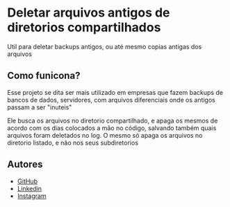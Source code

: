 # Deletar arquivos antigos de diretorios compartilhados

Util para deletar backups antigos, ou até mesmo copias antigas dos arquivos  
## Como funicona?

Esse projeto se dita ser mais utilizado em empresas que fazem backups de bancos de dados, servidores, com arquivos diferenciais onde os antigos passam a ser "inuteis"

Ele busca os arquivos no diretorio compartilhado, e apaga os mesmos de acordo com os dias colocados a mão no código, salvando também quais arquivos foram deletados no log.
O mesmo só apaga os arquivos no diretorio listado, e não nos seus subdiretorios
## Autores

- [GitHub](https://github.com/Ramiriz-Leal?tab=repositories)
- [Linkedin](https://www.linkedin.com/in/ramiriz-leal/)
- [Instagram](https://instagram.com/ramiriz.js?igshid=MjEwN2IyYWYwYw==)
